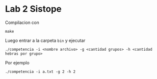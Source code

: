 # Lab 2 Sistope

Compilacion con 
```
make
```
Luego entrar a la carpeta ```bin``` y ejecutar
```
./competencia -i <nombre archivo> -g <cantidad grupos> -h <cantidad hebras por grupo>
```
Por ejemplo
```
./competencia -i a.txt -g 2 -h 2
```